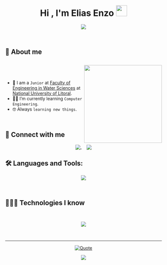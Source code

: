 <h1 align="center">Hi , I'm Elias Enzo <img src="https://media.giphy.com/media/hvRJCLFzcasrR4ia7z/giphy.gif" width="35"></h1>
<p align="center">
  <a href="https://github.com/DenverCoder1/readme-typing-svg"><img src="https://readme-typing-svg.herokuapp.com?font=Time+New+Roman&color=%23C8BE25&size=25&center=true&vCenter=true&width=600&height=100&lines=Computer+Engineering+Student;Always+learning+new+things"></a>
</p>
<br>

## 👤 About me
## <picture> <img align="right" src="https://media.giphy.com/media/qgQUggAC3Pfv687qPC/giphy.gif" width = 250px></picture>

<br><br>

- :school: I am a `Junior` at [Faculty of Engineering in Water Sciences](https://www.fich.unl.edu.ar) at [National University of Litoral](https://www.unl.edu.ar).
- :student: I’m currently learning `Computer Engineering`.
- :nerd_face: Always `learning new things`.

<br>

## 💬 Connect with me
<p align="center">
<a href="mailto:enzovalentinoelias@gmail.com" target="blank">  <img align="center" src="https://img.shields.io/badge/enzovalentinoelias@gmail.com-D14836?style=for-the-badge&logo=gmail&logoColor=white" />  </a>   &nbsp;&nbsp;&nbsp; <a href="https://www.github.com/C0DEWithEnzo" target="blank"><img align="center" src="https://img.shields.io/badge/C0DEWithEnzo-100000?style=for-the-badge&logo=github&logoColor=white" /></a>

</p>

## 🛠️ Languages and Tools:
<p align="center">
  <a href="https://skillicons.dev">
    <img src="https://skillicons.dev/icons?i=cpp,vscode,github&perline=14" />
  </a>
</p>

<br> 

## 👨🏻‍💻 Technologies I know
<br>
<p align="center">
  <a href="https://skillicons.dev">
    <img src="https://skillicons.dev/icons?i=git,cpp,css,html,java,js,linux,mysql,nextjs,nodejs,py,react,redux,ts&perline=14" />
  </a>
</p>

<br>

---

<p align = "center">
	<a href="https://github.com/piyushsuthar/github-readme-quotes"> <img alt = "Quote" src="https://quotes-github-readme.vercel.app/api?type=horizontal&theme=tokyonight&animation=grow_out_in&quoteCategory=programming">
</p>
		
<div>
  <p align="center">
	<a href="https://github.com/C0DEWithEnzo/Fupro-y-Poo">
      		<img src="https://github-readme-stats.vercel.app/api/pin/?username=C0DEWithEnzo&repo=Fupro-y-Poo&theme=tokyonight"/>
    	</a>
  </p>
</div>
</details>

</br></br>
	
